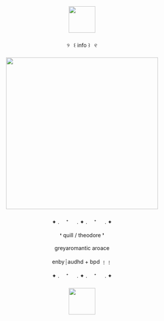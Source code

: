 <div align="center">
  <img height="70" src="https://64.media.tumblr.com/fe1f0bc06d781091ad7f52d04a3c5974/7080f390471733cb-32/s2048x3072/68ced0dcd80b3123209978b054ae81f16d4522c7.pnj"  />
</div>

###

<p align="center">୨  ꒰ info ꒱  ୧</p>

###

<div align="center">
  <img height="400" src="https://64.media.tumblr.com/21640b342ee4f3a1d50381f50515b7da/c1cab20aa212a0bb-ff/s1280x1920/f15820e3a53e7164a446642008a566974dd0957f.pnj"  />
</div>

###

<p align="center">✦ . 　⁺ 　 . ✦ . 　⁺ 　 . ✦<br><br>❛ quill / theodore ❜<br><br>greyaromantic aroace<br><br>enby┊audhd + bpd ﹗﹗<br><br>✦ . 　⁺ 　 . ✦ . 　⁺ 　 . ✦</p>

###

<div align="center">
  <img height="70" src="https://64.media.tumblr.com/fe1f0bc06d781091ad7f52d04a3c5974/7080f390471733cb-32/s2048x3072/68ced0dcd80b3123209978b054ae81f16d4522c7.pnj"  />
</div>

###
